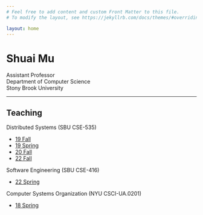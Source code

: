 ```yaml
---
# Feel free to add content and custom Front Matter to this file.
# To modify the layout, see https://jekyllrb.com/docs/themes/#overriding-theme-defaults

layout: home
---
```


<div class="container" width="100%">
  <div class="row">
    <div class="col-sm" >
<h1>Shuai Mu</h1>
Assistant Professor <br>
Department of Computer Science <br>
Stony Brook University <br>
    </div>
  </div>
</div>

<hr>

## Teaching

Distributed Systems (SBU CSE-535)
 * [19 Fall](ds/19fa)
 * [19 Spring](ds/19sp)
 * [20 Fall](ds/20fa)
 * [22 Fall](ds/22fa)
  
Software Engineering (SBU CSE-416)
 * [22 Spring](se/22sp)


Computer Systems Organization (NYU CSCI-UA.0201)
 * [18 Spring](cso18spring/index.html)